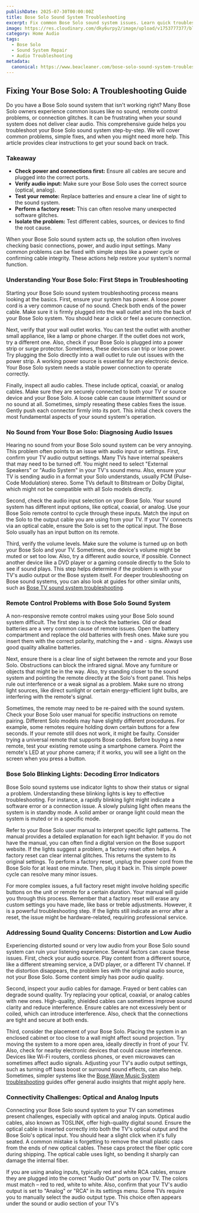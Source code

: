 ```yaml
---
publishDate: 2025-07-30T00:00:00Z
title: Bose Solo Sound System Troubleshooting
excerpt: Fix common Bose Solo sound system issues. Learn quick troubleshooting steps for no sound, remote problems, and connectivity in this expert guide.
image: https://res.cloudinary.com/dky6urpy2/image/upload/v1753777377/blog_image_1753777377_dkk9au.webp
category: Home Audio
tags:
  - Bose Solo
  - Sound System Repair
  - Audio Troubleshooting
metadata:
  canonical: https://www.beacleaner.com/bose-solo-sound-system-troubleshooting
---
```


## Fixing Your Bose Solo: A Troubleshooting Guide

Do you have a Bose Solo sound system that isn't working right? Many Bose Solo owners experience common issues like no sound, remote control problems, or connection glitches. It can be frustrating when your sound system does not deliver clear audio. This comprehensive guide helps you troubleshoot your Bose Solo sound system step-by-step. We will cover common problems, simple fixes, and when you might need more help. This article provides clear instructions to get your sound back on track.

### Takeaway

*   **Check power and connections first:** Ensure all cables are secure and plugged into the correct ports.
*   **Verify audio input:** Make sure your Bose Solo uses the correct source (optical, analog).
*   **Test your remote:** Replace batteries and ensure a clear line of sight to the sound system.
*   **Perform a factory reset:** This can often resolve many unexpected software glitches.
*   **Isolate the problem:** Test different cables, sources, or devices to find the root cause.

When your Bose Solo sound system acts up, the solution often involves checking basic connections, power, and audio input settings. Many common problems can be fixed with simple steps like a power cycle or confirming cable integrity. These actions help restore your system's normal function.

### Understanding Your Bose Solo: First Steps in Troubleshooting

Starting your Bose Solo sound system troubleshooting process means looking at the basics. First, ensure your system has power. A loose power cord is a very common cause of no sound. Check both ends of the power cable. Make sure it is firmly plugged into the wall outlet and into the back of your Bose Solo system. You should hear a click or feel a secure connection.

Next, verify that your wall outlet works. You can test the outlet with another small appliance, like a lamp or phone charger. If the outlet does not work, try a different one. Also, check if your Bose Solo is plugged into a power strip or surge protector. Sometimes, these devices can trip or lose power. Try plugging the Solo directly into a wall outlet to rule out issues with the power strip. A working power source is essential for any electronic device. Your Bose Solo system needs a stable power connection to operate correctly.

Finally, inspect all audio cables. These include optical, coaxial, or analog cables. Make sure they are securely connected to both your TV or source device and your Bose Solo. A loose cable can cause intermittent sound or no sound at all. Sometimes, simply reseating these cables fixes the issue. Gently push each connector firmly into its port. This initial check covers the most fundamental aspects of your sound system's operation.

### No Sound from Your Bose Solo: Diagnosing Audio Issues

Hearing no sound from your Bose Solo sound system can be very annoying. This problem often points to an issue with audio input or settings. First, confirm your TV audio output settings. Many TVs have internal speakers that may need to be turned off. You might need to select "External Speakers" or "Audio System" in your TV's sound menu. Also, ensure your TV is sending audio in a format your Solo understands, usually PCM (Pulse-Code Modulation) stereo. Some TVs default to Bitstream or Dolby Digital, which might not be compatible with all Solo models directly.

Second, check the audio input selection on your Bose Solo. Your sound system has different input options, like optical, coaxial, or analog. Use your Bose Solo remote control to cycle through these inputs. Match the input on the Solo to the output cable you are using from your TV. If your TV connects via an optical cable, ensure the Solo is set to the optical input. The Bose Solo usually has an input button on its remote.

Third, verify the volume levels. Make sure the volume is turned up on both your Bose Solo and your TV. Sometimes, one device's volume might be muted or set too low. Also, try a different audio source, if possible. Connect another device like a DVD player or a gaming console directly to the Solo to see if sound plays. This step helps determine if the problem is with your TV's audio output or the Bose system itself. For deeper troubleshooting on Bose sound systems, you can also look at guides for other similar units, such as [Bose TV sound system troubleshooting](https://beacleaner.com/bose-tv-sound-system-troubleshooting).

### Remote Control Problems with Bose Solo Sound System

A non-responsive remote control makes using your Bose Solo sound system difficult. The first step is to check the batteries. Old or dead batteries are a very common cause of remote issues. Open the battery compartment and replace the old batteries with fresh ones. Make sure you insert them with the correct polarity, matching the `+` and `-` signs. Always use good quality alkaline batteries.

Next, ensure there is a clear line of sight between the remote and your Bose Solo. Obstructions can block the infrared signal. Move any furniture or objects that might be in the way. Also, try standing closer to the sound system and pointing the remote directly at the Solo's front panel. This helps rule out interference or a weak signal as a problem. Make sure no strong light sources, like direct sunlight or certain energy-efficient light bulbs, are interfering with the remote's signal.

Sometimes, the remote may need to be re-paired with the sound system. Check your Bose Solo user manual for specific instructions on remote pairing. Different Solo models may have slightly different procedures. For example, some remotes require holding down certain buttons for a few seconds. If your remote still does not work, it might be faulty. Consider trying a universal remote that supports Bose codes. Before buying a new remote, test your existing remote using a smartphone camera. Point the remote's LED at your phone camera; if it works, you will see a light on the screen when you press a button.

### Bose Solo Blinking Lights: Decoding Error Indicators

Bose Solo sound systems use indicator lights to show their status or signal a problem. Understanding these blinking lights is key to effective troubleshooting. For instance, a rapidly blinking light might indicate a software error or a connection issue. A slowly pulsing light often means the system is in standby mode. A solid amber or orange light could mean the system is muted or in a specific mode.

Refer to your Bose Solo user manual to interpret specific light patterns. The manual provides a detailed explanation for each light behavior. If you do not have the manual, you can often find a digital version on the Bose support website. If the lights suggest a problem, a factory reset often helps. A factory reset can clear internal glitches. This returns the system to its original settings. To perform a factory reset, unplug the power cord from the Bose Solo for at least one minute. Then, plug it back in. This simple power cycle can resolve many minor issues.

For more complex issues, a full factory reset might involve holding specific buttons on the unit or remote for a certain duration. Your manual will guide you through this process. Remember that a factory reset will erase any custom settings you have made, like bass or treble adjustments. However, it is a powerful troubleshooting step. If the lights still indicate an error after a reset, the issue might be hardware-related, requiring professional service.

### Addressing Sound Quality Concerns: Distortion and Low Audio

Experiencing distorted sound or very low audio from your Bose Solo sound system can ruin your listening experience. Several factors can cause these issues. First, check your audio source. Play content from a different source, like a different streaming service, a DVD player, or a different TV channel. If the distortion disappears, the problem lies with the original audio source, not your Bose Solo. Some content simply has poor audio quality.

Second, inspect your audio cables for damage. Frayed or bent cables can degrade sound quality. Try replacing your optical, coaxial, or analog cables with new ones. High-quality, shielded cables can sometimes improve sound clarity and reduce interference. Ensure cables are not excessively bent or coiled, which can introduce interference. Also, check that the connections are tight and secure at both ends.

Third, consider the placement of your Bose Solo. Placing the system in an enclosed cabinet or too close to a wall might affect sound projection. Try moving the system to a more open area, ideally directly in front of your TV. Also, check for nearby electronic devices that could cause interference. Devices like Wi-Fi routers, cordless phones, or even microwaves can sometimes affect audio signals. Adjusting your TV's audio output settings, such as turning off bass boost or surround sound effects, can also help. Sometimes, simpler systems like the [Bose Wave Music System troubleshooting](https://beacleaner.com/bose-wave-music-system-troubleshooting) guides offer general audio insights that might apply here.

### Connectivity Challenges: Optical and Analog Inputs

Connecting your Bose Solo sound system to your TV can sometimes present challenges, especially with optical and analog inputs. Optical audio cables, also known as TOSLINK, offer high-quality digital sound. Ensure the optical cable is inserted correctly into both the TV's optical output and the Bose Solo's optical input. You should hear a slight click when it's fully seated. A common mistake is forgetting to remove the small plastic caps from the ends of new optical cables. These caps protect the fiber optic core during shipping. The optical cable uses light, so bending it sharply can damage the internal fiber.

If you are using analog inputs, typically red and white RCA cables, ensure they are plugged into the correct "Audio Out" ports on your TV. The colors must match – red to red, white to white. Also, confirm that your TV's audio output is set to "Analog" or "RCA" in its settings menu. Some TVs require you to manually select the audio output type. This choice often appears under the sound or audio section of your TV's